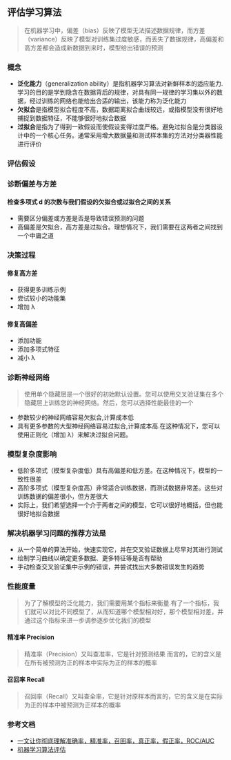 ## 评估学习算法
> 在机器学习中，偏差（bias）反映了模型无法描述数据规律，而方差（variance）反映了模型对训练集过度敏感，而丢失了数据规律，高偏差和高方差都会造成新数据到来时，模型给出错误的预测
### 概念
* **泛化能力**（generalization ability）是指机器学习算法对新鲜样本的适应能力.学习的目的是学到隐含在数据背后的规律，对具有同一规律的学习集以外的数据，经过训练的网络也能给出合适的输出，该能力称为泛化能力
* **欠拟合**是指模型拟合程度不高，数据距离拟合曲线较远，或指模型没有很好地捕捉到数据特征，不能够很好地拟合数据
* **过拟合**是指为了得到一致假设而使假设变得过度严格。避免过拟合是分类器设计中的一个核心任务。通常采用增大数据量和测试样本集的方法对分类器性能进行评价

### 评估假设

### 诊断偏差与方差
#### 检查多项式 d 的次数与我们假设的欠拟合或过拟合之间的关系
* 需要区分偏差或方差是否是导致错误预测的问题
* 高偏差是欠拟合，高方差是过拟合。理想情况下，我们需要在这两者之间找到一个中庸之道

### 决策过程
#### 修复高方差
* 获得更多训练示例 
* 尝试较小的功能集
* 增加 λ
#### 修复高偏差
* 添加功能 
* 添加多项式特征  
* 减小 λ

### 诊断神经网络
> 使用单个隐藏层是一个很好的初始默认设置。您可以使用交叉验证集在多个隐藏层上训练您的神经网络。然后，您可以选择性能最佳的一个
* 参数较少的神经网络容易欠拟合,计算成本低
* 具有更多参数的大型神经网络容易过拟合,计算成本高.在这种情况下，您可以使用正则化（增加 λ）来解决过拟合问题。

### 模型复杂度影响
* 低阶多项式（模型复杂度低）具有高偏差和低方差。在这种情况下，模型的一致性很差
* 高阶多项式（模型复杂度高）非常适合训练数据，而测试数据非常差。这些对训练数据的偏差很小，但方差很大
* 实际上，我们希望选择一个介于两者之间的模型，它可以很好地概括，但也能很好地拟合数据

### 解决机器学习问题的推荐方法是
* 从一个简单的算法开始，快速实现它，并在交叉验证数据上尽早对其进行测试
* 绘制学习曲线以确定更多数据、更多特征等是否有帮助
* 手动检查交叉验证集中示例的错误，并尝试找出大多数错误发生的趋势

### 性能度量
> 为了了解模型的泛化能力，我们需要用某个指标来衡量.有了一个指标，我们就可以对比不同模型了，从而知道哪个模型相对好，那个模型相对差，并通过这个指标来进一步调参逐步优化我们的模型

#### 精准率 Precision
> 精准率（Precision）又叫查准率，它是针对预测结果 而言的，它的含义是在所有被预测为正的样本中实际为正的样本的概率

#### 召回率 Recall
> 召回率（Recall）又叫查全率，它是针对原样本而言的，它的含义是在实际为正的样本中被预测为正样本的概率

### 参考文档
* [一文让你彻底理解准确率，精准率，召回率，真正率，假正率，ROC/AUC](https://www.6aiq.com/article/1549986548173)
* [机器学习算法评估](https://halfrost.com/advice_for_applying_machine_learning/)

